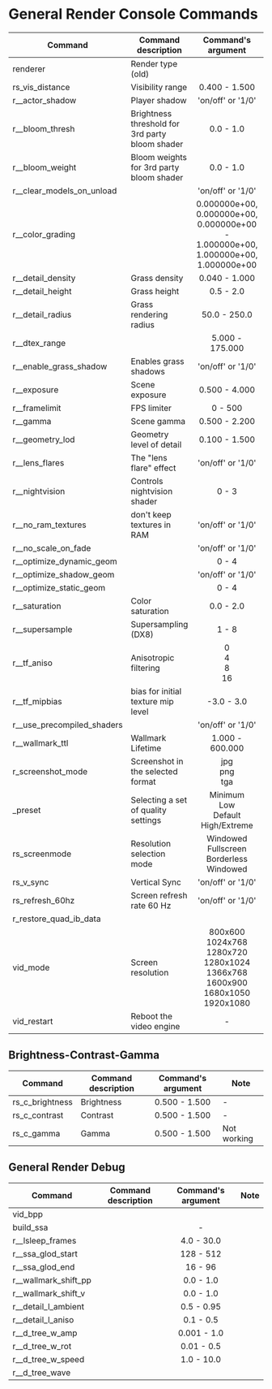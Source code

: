 # General Render Console Commands

| Сommand | Command description | Command's argument | Note |
|---|---|:---:|---|
| renderer | Render type (old) |  | - |
| rs_vis_distance | Visibility range | 0.400 - 1.500 | - |
| r__actor_shadow | Player shadow | 'on/off' or '1/0' | - |
| r__bloom_thresh | Brightness threshold for 3rd party bloom shader | 0.0 - 1.0 | - |
| r__bloom_weight | Bloom weights for 3rd party bloom shader | 0.0 - 1.0 | - |
| r__clear_models_on_unload |  | 'on/off' or '1/0' | - |
| r__color_grading |  | 0.000000e+00, 0.000000e+00, 0.000000e+00 - 1.000000e+00, 1.000000e+00, 1.000000e+00 | - |
| r__detail_density | Grass density | 0.040 - 1.000 | - |
| r__detail_height | Grass height | 0.5 - 2.0 | - |
| r__detail_radius | Grass rendering radius | 50.0 - 250.0 | - |
| r__dtex_range |  | 5.000 - 175.000 | - |
| r__enable_grass_shadow | Enables grass shadows | 'on/off' or '1/0' | - |
| r__exposure | Scene exposure | 0.500 - 4.000 | - |
| r__framelimit | FPS limiter | 0 - 500 | - |
| r__gamma | Scene gamma | 0.500 - 2.200 | - |
| r__geometry_lod | Geometry level of detail | 0.100 - 1.500 | - |
| r__lens_flares | The "lens flare" effect | 'on/off' or '1/0' | - |
| r__nightvision | Controls nightvision shader | 0 - 3 | - |
| r__no_ram_textures | don't keep textures in RAM | 'on/off' or '1/0' | - |
| r__no_scale_on_fade |  | 'on/off' or '1/0' | - |
| r__optimize_dynamic_geom |  | 0 - 4 | - |
| r__optimize_shadow_geom |  | 'on/off' or '1/0' | - |
| r__optimize_static_geom |  | 0 - 4 | - |
| r__saturation | Color saturation | 0.0 - 2.0 | - |
| r__supersample | Supersampling (DX8) | 1 - 8 | - |
| r__tf_aniso | Anisotropic filtering | 0<br> 4<br> 8<br> 16 | - |
| r__tf_mipbias | bias for initial texture mip level | -3.0 - 3.0 | - |
| r__use_precompiled_shaders |  | 'on/off' or '1/0' | - |
| r__wallmark_ttl | Wallmark Lifetime | 1.000 - 600.000 | - |
| r_screenshot_mode | Screenshot in the selected format | jpg<br> png<br> tga | - |
| _preset | Selecting a set of quality settings | Minimum<br> Low<br> Default<br> High/Extreme |  |
| rs_screenmode | Resolution selection mode | Windowed<br> Fullscreen<br> Borderless<br> Windowed |  |
| rs_v_sync | Vertical Sync | 'on/off' or '1/0' |  |
| rs_refresh_60hz | Screen refresh rate 60 Hz | 'on/off' or '1/0' |  |
| r_restore_quad_ib_data |  |  |  |
| vid_mode | Screen resolution | 800x600<br> 1024x768<br> 1280x720<br> 1280x1024<br> 1366x768<br> 1600x900<br> 1680x1050<br> 1920x1080 |  |
| vid_restart | Reboot the video engine | - |  |

## Brightness-Contrast-Gamma

| Сommand | Command description | Command's argument | Note |
|---|---|:---:|---|
| rs_c_brightness | Brightness | 0.500 - 1.500 | - |
| rs_c_contrast | Contrast | 0.500 - 1.500 | - |
| rs_c_gamma | Gamma | 0.500 - 1.500 | Not working |

## General Render Debug

| Сommand | Command description | Command's argument | Note |
|---|---|:---:|---|
| vid_bpp |  |  |  |
| build_ssa |  | - |  |
| r__lsleep_frames |  | 4.0 - 30.0 |  |
| r__ssa_glod_start |  | 128 - 512 |  |
| r__ssa_glod_end |  | 16 - 96 |  |
| r__wallmark_shift_pp |  | 0.0 - 1.0 |  |
| r__wallmark_shift_v |  | 0.0 - 1.0 |  |
| r__detail_l_ambient |  | 0.5 - 0.95 |  |
| r__detail_l_aniso |  | 0.1 - 0.5 |  |
| r__d_tree_w_amp |  | 0.001 - 1.0 |  |
| r__d_tree_w_rot |  | 0.01 - 0.5 |  |
| r__d_tree_w_speed |  | 1.0 - 10.0 |  |
| r__d_tree_wave |  |  |  |
